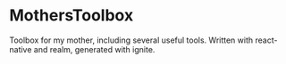 # MothersToolbox
Toolbox for my mother, including several useful tools. Written with react-native and realm, generated with ignite.
